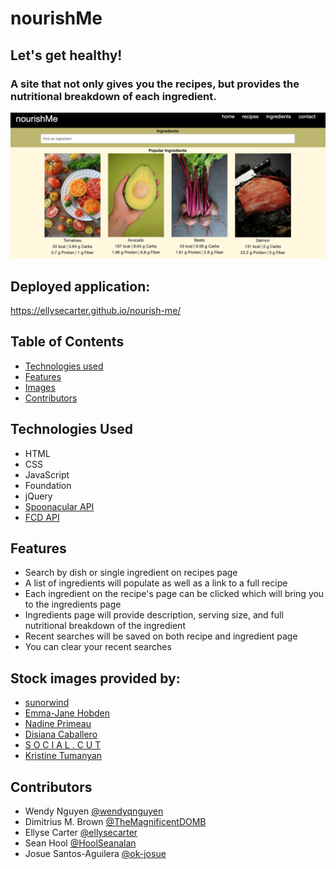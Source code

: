 # nourishMe 

## Let's get healthy!

### A site that not only gives you the recipes, but provides the nutritional breakdown of each ingredient.

![screenshot](assets/images/screenshot2.png)

## Deployed application:
https://ellysecarter.github.io/nourish-me/ 

## Table of Contents
* [Technologies used](#technologies-used)
* [Features](#features)
* [Images](#stock-images-provided-by)
* [Contributors](#contributors)

<a name="tech"/>

## Technologies Used
* HTML
* CSS
* JavaScript
* Foundation
* jQuery
* [Spoonacular API](https://spoonacular.com/food-api)
* [FCD API](https://fdc.nal.usda.gov/api-guide.html) 

<a name="features"/>

## Features
* Search by dish or single ingredient on recipes page
* A list of ingredients will populate as well as a link to a full recipe 
* Each ingredient on the recipe's page can be clicked which will bring you to the ingredients page
* Ingredients page will provide description, serving size, and full nutritional breakdown of the ingredient
* Recent searches will be saved on both recipe and ingredient page
* You can clear your recent searches

<a name="images"/>

## Stock images provided by:
* [sunorwind](https://unsplash.com/@sunorwind)
* [Emma-Jane Hobden](https://unsplash.com/@emmalejane)
* [Nadine Primeau](https://unsplash.com/@nadineprimeau)
* [Disiana Caballero](https://unsplash.com/@disi_03) 
* [S O C I A L . C U T](https://unsplash.com/@socialcut)
* [Kristine Tumanyan](https://unsplash.com/@krstne)

<a name="contributors"/>

## Contributors
* Wendy Nguyen [@wendyqnguyen](https://github.com/wendyqnguyen) 
* Dimitrius M. Brown [@TheMagnificentDOMB](https://github.com/TheMagnificentDOMB)
* Ellyse Carter [@ellysecarter](https://github.com/ellysecarter)
* Sean Hool [@HoolSeanalan](https://github.com/HoolSeanalan) 
* Josue Santos-Aguilera [@ok-josue](https://github.com/ok-josue) 
